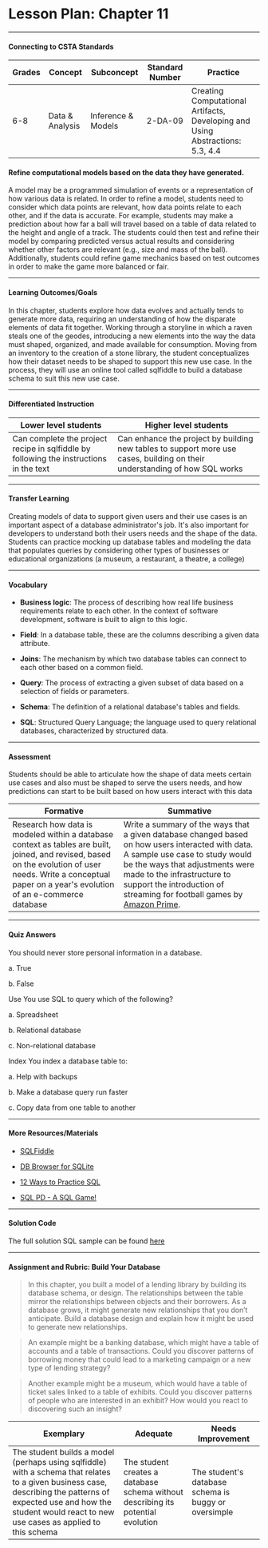 
# Lesson Plan: Chapter 11
---
#### Connecting to CSTA Standards

Grades | Concept | Subconcept | Standard Number | Practice
---|---|---|---|---
6-8 | Data & Analysis | Inference & Models | 2-DA-09 | Creating Computational Artifacts, Developing and Using Abstractions: 5.3, 4.4 |

#### Refine computational models based on the data they have generated.

A model may be a programmed simulation of events or a representation of how various data is related. In order to refine a model, students need to consider which data points are relevant, how data points relate to each other, and if the data is accurate. For example, students may make a prediction about how far a ball will travel based on a table of data related to the height and angle of a track. The students could then test and refine their model by comparing predicted versus actual results and considering whether other factors are relevant (e.g., size and mass of the ball). Additionally, students could refine game mechanics based on test outcomes in order to make the game more balanced or fair.

---

#### Learning Outcomes/Goals

In this chapter, students explore how data evolves and actually tends to generate more data, requiring an understanding of how the disparate elements of data fit together. Working through a storyline in which a raven steals one of the geodes, introducing a new elements into the way the data must shaped, organized, and made available for consumption. Moving from an inventory to the creation of a stone library, the student conceptualizes how their dataset needs to be shaped to support this new use case. In the process, they will use an online tool called sqlfiddle to build a database schema to suit this new use case.

---

#### Differentiated Instruction

Lower level students | Higher level students
---|---
Can complete the project recipe in sqlfiddle by following the instructions in the text | Can enhance the project by building new tables to support more use cases, building on their understanding of how SQL works

---

#### Transfer Learning

Creating models of data to support given users and their use cases is an important aspect of a database administrator's job. It's also important for developers to understand both their users needs and the shape of the data. Students can practice mocking up database tables and modeling the data that populates queries by considering other types of businesses or educational organizations (a museum, a restaurant, a theatre, a college)

---

#### Vocabulary

- **Business logic**: The process of describing how real life business requirements relate to each other. In the context of software development, software is built to align to this logic. 

- **Field**: In a database table, these are the columns describing a given data attribute.

- **Joins**: The mechanism by which two database tables can connect to each other based on a common field.

- **Query**: The process of extracting a given subset of data based on a selection of fields or parameters.

- **Schema**: The definition of a relational database's tables and fields.

- **SQL**: Structured Query Language; the language used to query relational databases, characterized by structured data.

---

#### Assessment

Students should be able to articulate how the shape of data meets certain use cases and also must be shaped to serve the users needs, and how predictions can start to be built based on how users interact with this data

Formative | Summative
---|---
Research how data is modeled within a database context as tables are built, joined, and revised, based on the evolution of user needs. Write a conceptual paper on a year's evolution of an e-commerce database | Write a summary of the ways that a given database changed based on how users interacted with data. A sample use case to study would be the ways that adjustments were made to the infrastructure to support the introduction of streaming for football games by [Amazon Prime](https://aws.amazon.com/solutions/case-studies/amazon-prime-video/). 

---

#### Quiz Answers

You should never store personal information in a database. 

a.	True  

b.	<span class="highlight">False</span> 

Use You use SQL to query which of the following?  

a.	Spreadsheet 

b.	<span class="highlight">Relational database</span> 

c.	Non-relational database 

Index You index a database table to:  

a.	Help with backups 

b.	<span class="highlight">Make a database query run faster</span> 

c.	Copy data from one table to another 

---

#### More Resources/Materials

- [SQLFiddle](https://sqlfiddle.com)

- [DB Browser for SQLite](https://sqlitebrowser.org/?utm_source=pocket_mylist)

- [12 Ways to Practice SQL](https://learnsql.com/blog/ways-to-practice-sql-online/)

- [SQL PD - A SQL Game!](https://sqlpd.com/)

---

#### Solution Code

The full solution SQL sample can be found [here](http://sqlfiddle.com/#!5/4532a/31/0)

---

#### Assignment and Rubric: Build Your Database

> In this chapter, you built a model of a lending library by building its database schema, or design. The relationships between the table mirror the relationships between objects and their borrowers. As a database grows, it might generate new relationships that you don’t anticipate. Build a database design and explain how it might be used to generate new relationships. 

> An example might be a banking database, which might have a table of accounts and a table of transactions. Could you discover patterns of borrowing money that could lead to a marketing campaign or a new type of lending strategy? 

> Another example might be a museum, which would have a table of ticket sales linked to a table of exhibits. Could you discover patterns of people who are interested in an exhibit? How would you react to discovering such an insight? 

 

Exemplary | Adequate | Needs Improvement 
---|---|---
The student builds a model (perhaps using sqlfiddle) with a schema that relates to a given business case, describing the patterns of expected use and how the student would react to new use cases as applied to this schema | The student creates a database schema without describing its potential evolution | The student's database schema is buggy or oversimple

